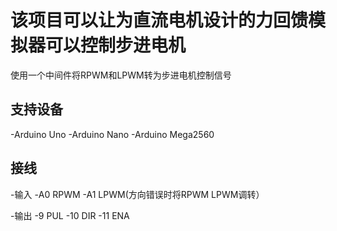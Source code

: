
# 该项目可以让为直流电机设计的力回馈模拟器可以控制步进电机
使用一个中间件将RPWM和LPWM转为步进电机控制信号
## 支持设备
-Arduino Uno
-Arduino Nano
-Arduino Mega2560

## 接线
-输入
-A0 RPWM
-A1 LPWM(方向错误时将RPWM LPWM调转）

-输出
-9  PUL
-10 DIR
-11 ENA
